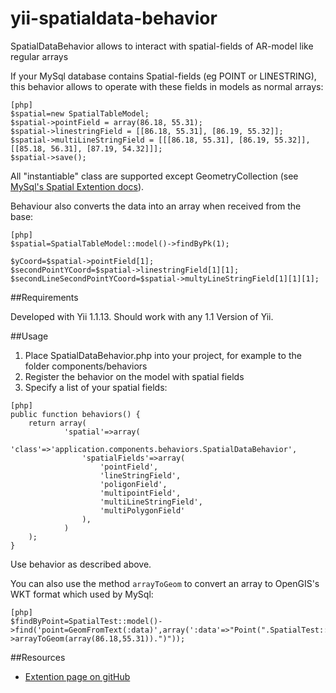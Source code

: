 yii-spatialdata-behavior
========================

SpatialDataBehavior allows to interact with spatial-fields of AR-model like regular arrays

If your MySql database contains Spatial-fields (eg POINT or LINESTRING), this behavior allows to operate with these fields in models as normal arrays:
~~~
[php]
$spatial=new SpatialTableModel;
$spatial->pointField = array(86.18, 55.31);
$spatial->linestringField = [[86.18, 55.31], [86.19, 55.32]];
$spatial->multiLineStringField = [[[86.18, 55.31], [86.19, 55.32]], [[85.18, 56.31], [87.19, 54.32]]];
$spatial->save();
~~~

All "instantiable" class are supported except GeometryCollection (see [MySql's Spatial Extention docs](http://dev.mysql.com/doc/refman/5.6/en/gis-geometry-class-hierarchy.html)).

Behaviour also converts the data into an array when received from the base:

~~~
[php]
$spatial=SpatialTableModel::model()->findByPk(1);

$yCoord=$spatial->pointField[1];
$secondPointYCoord=$spatial->linestringField[1][1];
$secondLineSecondPointYCoord=$spatial->multyLineStringField[1][1][1];
~~~

##Requirements

Developed with Yii 1.1.13. Should work with any 1.1 Version of Yii.

##Usage

1. Place SpatialDataBehavior.php into your project, for example to the folder components/behaviors
2. Register the behavior on the model with spatial fields
3. Specify a list of your spatial fields:

~~~
[php]
public function behaviors() {
	return array(
			'spatial'=>array(
				'class'=>'application.components.behaviors.SpatialDataBehavior',
				'spatialFields'=>array(
					'pointField',
					'lineStringField',
					'poligonField',
					'multipointField',
					'multiLineStringField',
					'multiPolygonField'
				),
			)
	);
}
~~~

Use behavior as described above.

You can also use the method `arrayToGeom` to convert an array to OpenGIS's WKT format which used by MySql:
~~~
[php]
$findByPoint=SpatialTest::model()->find('point=GeomFromText(:data)',array(':data'=>"Point(".SpatialTest::model()->arrayToGeom(array(86.18,55.31)).")"));
~~~

##Resources

* [Extention page on gitHub](https://github.com/UncleCoder/yii-spatialdata-behavior)

